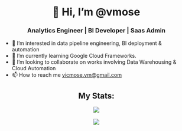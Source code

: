  <h1 align="center">👋 Hi, I’m @vmose</h1>
<h3 align="center">Analytics Engineer | BI Developer | Saas Admin</h3>

- 🌟 I’m interested in data pipeline engineering, BI deployment & automation
- 🌱 I’m currently learning Google Cloud Frameworks.
- 💞️ I’m looking to collaborate on works involving Data Warehousing & Cloud Automation
- 📫 How to reach me vicmose.vm@gmail.com


<!---<img src="https://github-readme-stats.vercel.app/api?username=johnkarima&show_icons=true&theme=dark"/> <br><br>-->
<div align="center" >
   <h2> My Stats:</h2>
  <img src="https://github-readme-streak-stats.herokuapp.com/?user=vmose&theme=dark"/> <br><br>
  <img src="https://github-readme-stats.vercel.app/api/top-langs?username=vmose&theme=dark"/><br>
</div>


<!---
vmose/vmose is a ✨ special ✨ repository because its `README.md` (this file) appears on your GitHub profile.
You can click the Preview link to take a look at your changes.
--->
